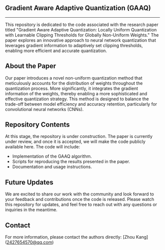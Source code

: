 ## Gradient Aware Adaptive Quantization (GAAQ)
---

This repository is dedicated to the code associated with the research paper titled "Gradient Aware Adaptive Quantization: Locally Uniform Quantization with Learnable Clipping Thresholds for Globally Non-Uniform Weights." The paper explores an innovative approach to neural network quantization that leverages gradient information to adaptively set clipping thresholds, enabling more efficient and accurate quantization.

## About the Paper
Our paper introduces a novel non-uniform quantization method that meticulously accounts for the distribution of weights throughout the quantization process. More significantly, it integrates the gradient information of the weights, thereby enabling a more sophisticated and effective quantization strategy. This method is designed to balance the trade-off between model efficiency and accuracy retention, particularly for convolutional neural networks (CNNs).

## Repository Contents
At this stage, the repository is under construction. The paper is currently under review, and once it is accepted, we will make the code publicly available here. The code will include:
* Implementation of the GAAQ algorithm.
* Scripts for reproducing the results presented in the paper.
* Documentation and usage instructions.

## Future Updates
We are excited to share our work with the community and look forward to your feedback and contributions once the code is released. Please watch this repository for updates, and feel free to reach out with any questions or inquiries in the meantime.

## Contact
For more information, please contact the authors directly:
[Zhou Kang] (2427654570@qq.com)
